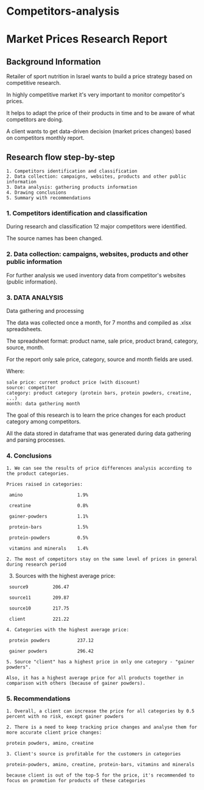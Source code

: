 # Competitors-analysis


# Market Prices Research Report
## Background Information

Retailer of sport nutrition in Israel wants to build a price strategy based on competitive research.

In highly competitive market it's very important to monitor competitor's prices.

It helps to adapt the price of their products in time and to be aware of what competitors are doing.

A client wants to get data-driven decision (market prices changes) based on competitors monthly report.

## Research flow step-by-step

    1. Competitors identification and classification
    2. Data collection: campaigns, websites, products and other public information
    3. Data analysis: gathering products information
    4. Drawing conclusions
    5. Summary with recommendations

### 1. Competitors identification and classification

During research and classification 12 major competitors were identified.

The source names has been changed.

### 2. Data collection: campaigns, websites, products and other public information

For further analysis we used inventory data from competitor's websites (public information).

### 3. DATA ANALYSIS
Data gathering and processing

The data was collected once a month, for 7 months and compiled as .xlsx spreadsheets.

The spreadsheet format: product name, sale price, product brand, category, source, month.

For the report only sale price, category, source and month fields are used.

Where:

    sale price: current product price (with discount)
    source: competitor
    category: product category (protein bars, protein powders, creatine, ...)
    month: data gathering month

The goal of this research is to learn the price changes for each product category among competitors.

All the data stored in dataframe that was generated during data gathering and parsing processes.


### 4. Conclusions

    1. We can see the results of price differences analysis according to the product categories.

    Prices raised in categories:

     amino                    1.9%

     creatine                 0.8%

     gainer-powders           1.1%

     protein-bars             1.5%

     protein-powders          0.5%

     vitamins and minerals    1.4%

    2. The most of competitors stay on the same level of prices in general during research period

   3. Sources with the highest average price:

     source9         206.47

     source11        209.87

     source10        217.75

     client          221.22

    4. Categories with the highest average price:

     protein powders          237.12

     gainer powders           296.42

    5. Source "client" has a highest price in only one category - "gainer powders".

    Also, it has a highest average price for all products together in comparison with others (because of gainer powders).

### 5. Recommendations

    1. Overall, a client can increase the price for all categories by 0.5 percent with no risk, except gainer powders

    2. There is a need to keep tracking price changes and analyse them for more accurate client price changes:

    protein powders, amino, creatine

    3. Client's source is profitable for the customers in categories

    protein-powders, amino, creatine, protein-bars, vitamins and minerals

    because client is out of the top-5 for the price, it's recommended to focus on promotion for products of these categories

